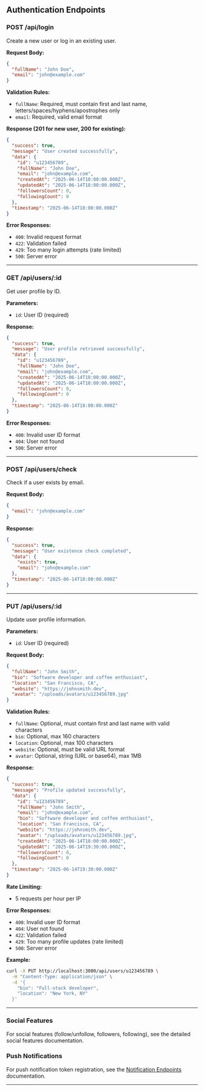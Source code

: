 ## Authentication Endpoints

### POST /api/login
Create a new user or log in an existing user.

**Request Body:**
```json
{
  "fullName": "John Doe",
  "email": "john@example.com"
}
```

**Validation Rules:**
- `fullName`: Required, must contain first and last name, letters/spaces/hyphens/apostrophes only
- `email`: Required, valid email format

**Response (201 for new user, 200 for existing):**
```json
{
  "success": true,
  "message": "User created successfully",
  "data": {
    "id": "u123456789",
    "fullName": "John Doe",
    "email": "john@example.com",
    "createdAt": "2025-06-14T18:00:00.000Z",
    "updatedAt": "2025-06-14T18:00:00.000Z",
    "followersCount": 0,
    "followingCount": 0
  },
  "timestamp": "2025-06-14T18:00:00.000Z"
}
```

**Error Responses:**
- `400`: Invalid request format
- `422`: Validation failed
- `429`: Too many login attempts (rate limited)
- `500`: Server error

---

### GET /api/users/:id
Get user profile by ID.

**Parameters:**
- `id`: User ID (required)

**Response:**
```json
{
  "success": true,
  "message": "User profile retrieved successfully",
  "data": {
    "id": "u123456789",
    "fullName": "John Doe",
    "email": "john@example.com",
    "createdAt": "2025-06-14T18:00:00.000Z",
    "updatedAt": "2025-06-14T18:00:00.000Z",
    "followersCount": 0,
    "followingCount": 0
  },
  "timestamp": "2025-06-14T18:00:00.000Z"
}
```

**Error Responses:**
- `400`: Invalid user ID format
- `404`: User not found
- `500`: Server error

---

### POST /api/users/check
Check if a user exists by email.

**Request Body:**
```json
{
  "email": "john@example.com"
}
```

**Response:**
```json
{
  "success": true,
  "message": "User existence check completed",
  "data": {
    "exists": true,
    "email": "john@example.com"
  },
  "timestamp": "2025-06-14T18:00:00.000Z"
}
```

---

### PUT /api/users/:id
Update user profile information.

**Parameters:**
- `id`: User ID (required)

**Request Body:**
```json
{
  "fullName": "John Smith",
  "bio": "Software developer and coffee enthusiast",
  "location": "San Francisco, CA",
  "website": "https://johnsmith.dev",
  "avatar": "/uploads/avatars/u123456789.jpg"
}
```

**Validation Rules:**
- `fullName`: Optional, must contain first and last name with valid characters
- `bio`: Optional, max 160 characters
- `location`: Optional, max 100 characters  
- `website`: Optional, must be valid URL format
- `avatar`: Optional, string (URL or base64), max 1MB

**Response:**
```json
{
  "success": true,
  "message": "Profile updated successfully",
  "data": {
    "id": "u123456789",
    "fullName": "John Smith",
    "email": "john@example.com",
    "bio": "Software developer and coffee enthusiast",
    "location": "San Francisco, CA",
    "website": "https://johnsmith.dev",
    "avatar": "/uploads/avatars/u123456789.jpg",
    "createdAt": "2025-06-14T18:00:00.000Z",
    "updatedAt": "2025-06-14T19:30:00.000Z",
    "followersCount": 0,
    "followingCount": 0
  },
  "timestamp": "2025-06-14T19:30:00.000Z"
}
```

**Rate Limiting:**
- 5 requests per hour per IP

**Error Responses:**
- `400`: Invalid user ID format
- `404`: User not found
- `422`: Validation failed
- `429`: Too many profile updates (rate limited)
- `500`: Server error

**Example:**
```bash
curl -X PUT http://localhost:3000/api/users/u123456789 \
  -H "Content-Type: application/json" \
  -d '{
    "bio": "Full-stack developer",
    "location": "New York, NY"
  }'
```

---

### Social Features

For social features (follow/unfollow, followers, following), see the detailed social features documentation.

### Push Notifications

For push notification token registration, see the [Notification Endpoints](./notification_endpoints.md) documentation.

---
